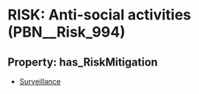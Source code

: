 # RISK: __Anti-social activities__ (PBN__Risk_994)

## Property: has_RiskMitigation

* [Surveillance](PBN__RiskMitigation_1410)

